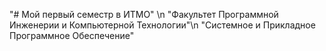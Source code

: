 "# Мой первый семестр в ИТМО" \n
"Факультет Программной Инженерии и Компьютерной Технологии"\n
"Системное и Прикладное Программное Обеспечение"
